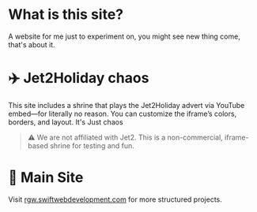 # What is this site?
A website for me just to experiment on, you might see new thing come, that's about it.

# ✈️ Jet2Holiday chaos

This site includes a shrine that plays the Jet2Holiday advert via YouTube embed—for literally no reason. You can customize the iframe’s colors, borders, and layout. It's Just chaos

> ⚠️ We are not affiliated with Jet2. This is a non-commercial, iframe-based shrine for testing and fun.

# 🔗 Main Site

Visit [rgw.swiftwebdevelopment.com](https://rgw.swiftwebdevelopment.com) for more structured projects.

